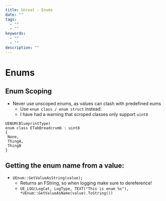 ```yaml
---
title: Unreal - Enums
date: ""
tags:
  - ""
  - ""
keywords:
  - ""
  - ""
description: ""
---
```


# Enums

## Enum Scoping

* Never use unscoped enums, as values can clash with predefined eums
  * Use `enum class / enum struct` instead:
  * I have had a warning that scroped classes only support `uint8`

````
UENUM(BlueprintType)
enum class ETabBreadcrumb : uint8
{
 None,
 ThingA,
 ThingB
}
````

## Getting the enum name from a value:

* `UEnum::GetValueAsString(value);`
  * Returns an FString, so when logging make sure to dereference!
  * `UE_LOG(LogCat, LogType, TEXT("This is enum %s"), *UEnum::GetValueAsName(value).ToString())`
